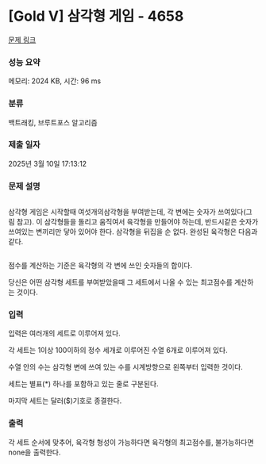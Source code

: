 # [Gold V] 삼각형 게임 - 4658 

[문제 링크](https://www.acmicpc.net/problem/4658) 

### 성능 요약

메모리: 2024 KB, 시간: 96 ms

### 분류

백트래킹, 브루트포스 알고리즘

### 제출 일자

2025년 3월 10일 17:13:12

### 문제 설명

<p><img alt="" src="https://onlinejudgeimages.s3.amazonaws.com/problem/4658/tri.gif" style="opacity:0.9"></p>

<p>삼각형 게임은 시작할때 여섯개의삼각형을 부여받는데, 각 변에는 숫자가 쓰여있다(그림 참고). 이 삼각형들을 돌리고 움직여서 육각형을 만들어야 하는데, 반드시같은 숫자가 쓰여있는 변끼리만 닿아 있어야 한다. 삼각형을 뒤집을 순 없다. 완성된 육각형은 다음과 같다.</p>

<p><img alt="" src="https://onlinejudgeimages.s3.amazonaws.com/problem/4658/hex.gif" style="opacity:0.9"></p>

<p>점수를 계산하는 기준은 육각형의 각 변에 쓰인 숫자들의 합이다.</p>

<p>당신은 어떤 삼각형 세트를 부여받았을때 그 세트에서 나올 수 있는 최고점수를 계산하는 것이다.</p>

### 입력 

 <p>입력은 여러개의 세트로 이루어져 있다.</p>

<p>각 세트는 1이상 100이하의 정수 세개로 이루어진 수열 6개로 이루어져 있다.</p>

<p>수열 안의 수는 삼각형 변에 쓰여 있는 수를 시계방향으로 왼쪽부터 입력한 것이다.</p>

<p>세트는 별표(*) 하나를 포함하고 있는 줄로 구분된다.</p>

<p>마지막 세트는 달러($)기호로 종결한다.</p>

### 출력 

 <p>각 세트 순서에 맞추어, 육각형 형성이 가능하다면 육각형의 최고점수를, 불가능하다면 none을 출력한다.</p>

